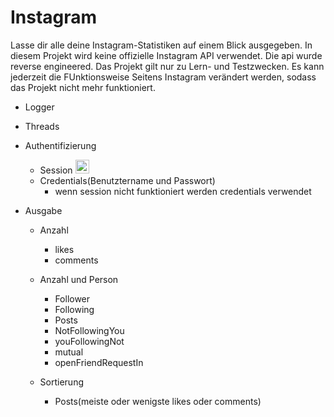 # Instagram

Lasse dir alle deine Instagram-Statistiken auf einem Blick ausgegeben. In diesem Projekt wird keine offizielle Instagram API verwendet. Die api wurde reverse engineered. Das Projekt gilt nur zu Lern- und Testzwecken. Es kann jederzeit die FUnktionsweise Seitens Instagram verändert werden, sodass das Projekt nicht mehr funktioniert.


- Logger

- Threads

- Authentifizierung
    - Session <img src="https://cdn-icons-png.flaticon.com/128/1772/1772646.png" data-src="https://cdn-icons-png.flaticon.com/128/1772/1772646.png" alt="plätzchen " title="plätzchen " class="lzy lazyload--done" srcset="https://cdn-icons-png.flaticon.com/128/1772/1772646.png 4x" width="22" height="22">
    - Credentials(Benutztername und Passwort)
      - wenn session nicht funktioniert werden credentials verwendet

- Ausgabe
    - Anzahl
      - likes
      - comments

    - Anzahl und Person
      - Follower
      - Following
      - Posts
      - NotFollowingYou
      - youFollowingNot
      - mutual
      - openFriendRequestIn
    
    - Sortierung
      - Posts(meiste oder wenigste likes oder comments)


